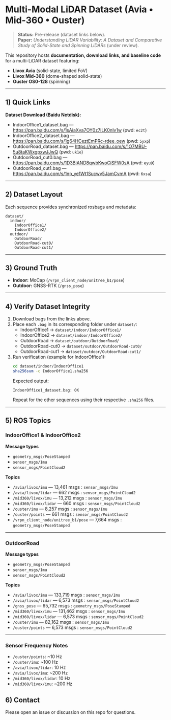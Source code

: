 # Multi-Modal LiDAR Dataset (Avia • Mid-360 • Ouster)

> **Status:** Pre-release (dataset links below).  
> **Paper:** *Understanding LiDAR Variability: A Dataset and Comparative Study of Solid-State and Spinning LiDARs* (under review).

This repository hosts **documentation, download links, and baseline code** for a multi-LiDAR dataset featuring:
- **Livox Avia** (solid-state, limited FoV)
- **Livox Mid-360** (dome-shaped solid-state)
- **Ouster OS0-128** (spinning)

---

## 1) Quick Links

**Dataset Download (Baidu Netdisk):**
- IndoorOffice1_dataset.bag — https://pan.baidu.com/s/1sAiaXva7OY0z7ILK0nIv1w (pwd: `ec2t`)
- IndoorOffice2_dataset.bag — https://pan.baidu.com/s/1g64HCeztEmPRc-rdee_oew (pwd: `5yxp`)
- OutdoorRoad_dataset.bag — https://pan.baidu.com/s/1O7MBU-5u8taKWxgpxwJJwQ (pwd: `uk1e`)
- OutdoorRoad_cut0.bag — https://pan.baidu.com/s/1D3BiAND8qwbKwoCiSFW0sA (pwd: `eyu9`)
- OutdoorRoad_cut1.bag — https://pan.baidu.com/s/1np_ye1Wt1Sucwv5JamCvmA (pwd: `6xsa`)

---

## 2) Dataset Layout

Each sequence provides synchronized rosbags and metadata:

```
dataset/
  indoor/
    IndoorOffice1/
    IndoorOffice2/
  outdoor/
    OutdoorRoad/
    OutdoorRoad-cut0/
    OutdoorRoad-cut1/
```

---

## 3) Ground Truth

- **Indoor:** MoCap (`/vrpn_client_node/unitree_b1/pose`)
- **Outdoor:** GNSS-RTK (`/gnss_pose`)

---

## 4) Verify Dataset Integrity

1. Download bags from the links above.
2. Place each `.bag` in its corresponding folder under `dataset/`:
   - IndoorOffice1 → `dataset/indoor/IndoorOffice1/`
   - IndoorOffice2 → `dataset/indoor/IndoorOffice2/`
   - OutdoorRoad → `dataset/outdoor/OutdoorRoad/`
   - OutdoorRoad-cut0 → `dataset/outdoor/OutdoorRoad-cut0/`
   - OutdoorRoad-cut1 → `dataset/outdoor/OutdoorRoad-cut1/`
3. Run verification (example for IndoorOffice1):
   ```bash
   cd dataset/indoor/IndoorOffice1
   sha256sum -c IndoorOffice1.sha256
   ```
   Expected output:
   ```
   IndoorOffice1_dataset.bag: OK
   ```
   Repeat for the other sequences using their respective `.sha256` files.

---

## 5) ROS Topics

### IndoorOffice1 & IndoorOffice2

**Message types**
- `geometry_msgs/PoseStamped`  
- `sensor_msgs/Imu`   
- `sensor_msgs/PointCloud2`  

**Topics**
- `/avia/livox/imu` — 13,461 msgs : `sensor_msgs/Imu`  
- `/avia/livox/lidar` — 662 msgs : `sensor_msgs/PointCloud2`  
- `/mid360/livox/imu` — 13,212 msgs : `sensor_msgs/Imu`  
- `/mid360/livox/lidar` — 660 msgs : `sensor_msgs/PointCloud2`  
- `/ouster/imu` — 8,257 msgs : `sensor_msgs/Imu`  
- `/ouster/points` — 661 msgs : `sensor_msgs/PointCloud2`  
- `/vrpn_client_node/unitree_b1/pose` — 7,664 msgs : `geometry_msgs/PoseStamped`  

---

### OutdoorRoad

**Message types**
- `geometry_msgs/PoseStamped`  
- `sensor_msgs/Imu`   
- `sensor_msgs/PointCloud2`  

**Topics**
- `/avia/livox/imu` — 133,719 msgs : `sensor_msgs/Imu`  
- `/avia/livox/lidar` — 6,573 msgs : `sensor_msgs/PointCloud2`  
- `/gnss_pose` — 65,732 msgs : `geometry_msgs/PoseStamped`  
- `/mid360/livox/imu` — 131,462 msgs : `sensor_msgs/Imu`  
- `/mid360/livox/lidar` — 6,573 msgs : `sensor_msgs/PointCloud2`  
- `/ouster/imu` — 82,162 msgs : `sensor_msgs/Imu`  
- `/ouster/points` — 6,573 msgs : `sensor_msgs/PointCloud2`  

---

### Sensor Frequency Notes
- `/ouster/points`: ~10 Hz  
- `/ouster/imu`: ~100 Hz  
- `/avia/livox/lidar`: 10 Hz  
- `/avia/livox/imu`: ~200 Hz  
- `/mid360/livox/lidar`: 10 Hz  
- `/mid360/livox/imu`: ~200 Hz

## 6) Contact

Please open an issue or discussion on this repo for questions.
